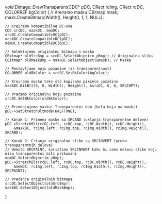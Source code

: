 void DImage::DrawTransparent(CDC* pDC, CRect rcImg, CRect rcDC, COLORREF bgColor)
{
    // Kreiramo masku
    CBitmap mask;
    mask.CreateBitmap(Width(), Height(), 1, 1, NULL);

    // Kreiramo kompatibilne DC-ove
    CDC srcDC, maskDC, memDC;
    srcDC.CreateCompatibleDC(pDC);
    maskDC.CreateCompatibleDC(pDC);
    memDC.CreateCompatibleDC(pDC);

    // Selektujemo originalnu bitmapu i masku
    CBitmap* oldSrcBmp = srcDC.SelectObject(m_pBmp); // Originalna slika
    CBitmap* oldMaskBmp = maskDC.SelectObject(&mask); // Maska

    // Postavljamo boju pozadine (za transparentnost)
    COLORREF oldBkColor = srcDC.SetBkColor(bgColor);

    // Kreiramo masku tako što kopiramo piksele pozadine
    maskDC.BitBlt(0, 0, Width(), Height(), &srcDC, 0, 0, SRCCOPY);

    // Vraćamo originalnu boju pozadine
    srcDC.SetBkColor(oldBkColor);

    // Primenjujemo masku: Transparentni deo (bela boja na maski)
    pDC->SetStretchBltMode(HALFTONE);

    // Korak 1: Primena maske sa SRCAND (uklanja transparentne delove)
    pDC->StretchBlt(rcDC.left, rcDC.top, rcDC.Width(), rcDC.Height(),
        &maskDC, rcImg.left, rcImg.top, rcImg.Width(), rcImg.Height(), SRCAND);

    // Korak 2: Crtanje originalne slike sa SRCINVERT (preko transparentnih delova)
    // Umesto SRCPAINT, koristimo SRCINVERT kako bi samo delovi slike koji nisu transparentni bili prikazani
    memDC.SelectObject(m_pBmp);
    pDC->StretchBlt(rcDC.left, rcDC.top, rcDC.Width(), rcDC.Height(),
        &memDC, rcImg.left, rcImg.top, rcImg.Width(), rcImg.Height(), SRCPAINT);

    // Vraćanje originalnih bitmapa
    srcDC.SelectObject(oldSrcBmp);
    maskDC.SelectObject(oldMaskBmp);
}
